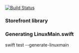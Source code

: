 [![Build Status](https://dev.azure.com/spacenation/spacenation/_apis/build/status/spacenation.storefront-apple?branchName=master)](https://dev.azure.com/spacenation/spacenation/_build/latest?definitionId=6&branchName=master)

### Storefront library

### Generating LinuxMain.swift
swift test --generate-linuxmain
